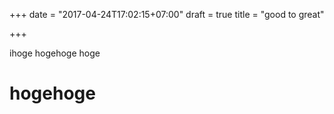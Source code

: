 +++
date = "2017-04-24T17:02:15+07:00"
draft = true
title = "good to great"

+++

ihoge
hogehoge
hoge
# hogehoge

